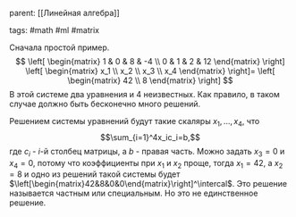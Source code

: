 parent: [[Линейная алгебра]]

tags: #math #ml #matrix 

Сначала простой пример.
$$
\left[
\begin{matrix}
1 & 0 & 8 & -4 \\
0 & 1 & 2 & 12
\end{matrix}
\right]
\left[
\begin{matrix}
x_1 \\
x_2 \\
x_3 \\
x_4
\end{matrix}
\right]=
\left[
\begin{matrix}
42 \\
8
\end{matrix}
\right]
$$
В этой системе два уравнения и 4 неизвестных. Как правило, в таком случае должно быть бесконечно много решений. 

Решением системы уравнений будут такие скаляры $x_1,\dots,x_4$, что $$\sum_{i=1}^4x_ic_i=b,$$где $c_i$ - $i$-й столбец матрицы, а $b$ - правая часть.
Можно задать $x_3=0$ и $x_4=0$, потому что коэффициенты при $x_1$ и $x_2$ проще, тогда $x_1=42$, а $x_2=8$ и одно из решений такой системы будет $\left[\begin{matrix}42&8&0&0\end{matrix}\right]^\intercal$. Это решение называется частным или специальным. Но это не единственное решение. 